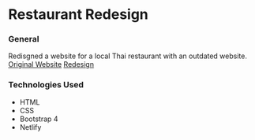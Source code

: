 <h1>Restaurant Redesign</h1>

<h3>General</h3>
Redisgned a website for a local Thai restaurant with an outdated website. 
<a href="https://www.wethairestaurant.com">Original Website</a>
<a href="https://wethai.netlify.com/">Redesign</a>

<h3>Technologies Used</h3>
<ul>
  <li>HTML</li>
  <li>CSS</li>
  <li>Bootstrap 4</li>
  <li>Netlify</li>
</ul>
